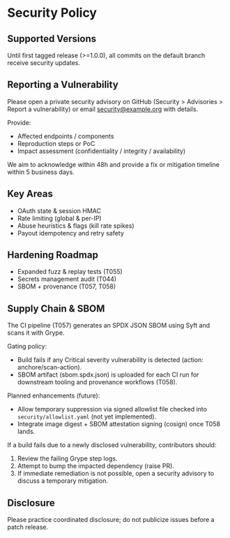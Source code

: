 # Security Policy

## Supported Versions
Until first tagged release (>=1.0.0), all commits on the default branch receive security updates.

## Reporting a Vulnerability
Please open a private security advisory on GitHub (Security > Advisories > Report a vulnerability) or email security@example.org with details.

Provide:
- Affected endpoints / components
- Reproduction steps or PoC
- Impact assessment (confidentiality / integrity / availability)

We aim to acknowledge within 48h and provide a fix or mitigation timeline within 5 business days.

## Key Areas
- OAuth state & session HMAC
- Rate limiting (global & per-IP)
- Abuse heuristics & flags (kill rate spikes)
- Payout idempotency and retry safety

## Hardening Roadmap
- Expanded fuzz & replay tests (T055)
- Secrets management audit (T044)
- SBOM + provenance (T057, T058)

## Supply Chain & SBOM
The CI pipeline (T057) generates an SPDX JSON SBOM using Syft and scans it with Grype.

Gating policy:
- Build fails if any Critical severity vulnerability is detected (action: anchore/scan-action).
- SBOM artifact (sbom.spdx.json) is uploaded for each CI run for downstream tooling and provenance workflows (T058).

Planned enhancements (future):
- Allow temporary suppression via signed allowlist file checked into `security/allowlist.yaml` (not yet implemented).
- Integrate image digest + SBOM attestation signing (cosign) once T058 lands.

If a build fails due to a newly disclosed vulnerability, contributors should:
1. Review the failing Grype step logs.
2. Attempt to bump the impacted dependency (raise PR).
3. If immediate remediation is not possible, open a security advisory to discuss a temporary mitigation.

## Disclosure
Please practice coordinated disclosure; do not publicize issues before a patch release.
